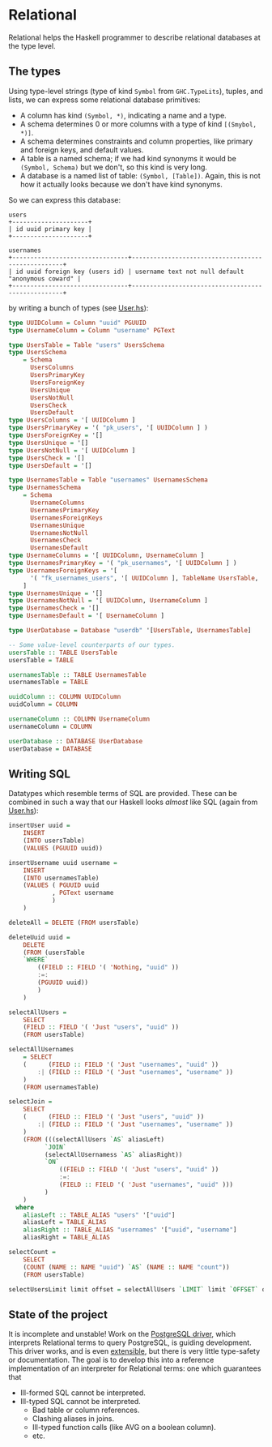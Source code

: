 # Relational

Relational helps the Haskell programmer to describe relational databases at the
type level.

## The types

Using type-level strings (type of kind `Symbol` from `GHC.TypeLits`), tuples,
and lists, we can express some relational database primitives:

  - A column has kind `(Symbol, *)`, indicating a name and a type.
  - A schema determines 0 or more columns with a type of kind `[(Smybol, *)]`.
  - A schema determines constraints and column properties, like primary and
    foreign keys, and default values.
  - A table is a named schema; if we had kind synonyms it would be
    `(Symbol, Schema)` but we don't, so this kind is very long.
  - A database is a named list of table: `(Symbol, [Table])`. Again, this is not
    how it actually looks because we don't have kind synonyms.

So we can express this database:

```
users
+---------------------+
| id uuid primary key |
+---------------------+

usernames
+--------------------------------+---------------------------------------------------+
| id uuid foreign key (users id) | username text not null default "anonymous coward" |
+--------------------------------+---------------------------------------------------+
```

by writing a bunch of types (see [User.hs](Examples/User.hs)):

```Haskell
type UUIDColumn = Column "uuid" PGUUID
type UsernameColumn = Column "username" PGText

type UsersTable = Table "users" UsersSchema
type UsersSchema
    = Schema
      UsersColumns
      UsersPrimaryKey
      UsersForeignKey
      UsersUnique
      UsersNotNull
      UsersCheck
      UsersDefault
type UsersColumns = '[ UUIDColumn ]
type UsersPrimaryKey = '( "pk_users", '[ UUIDColumn ] )
type UsersForeignKey = '[]
type UsersUnique = '[]
type UsersNotNull = '[ UUIDColumn ]
type UsersCheck = '[]
type UsersDefault = '[]

type UsernamesTable = Table "usernames" UsernamesSchema
type UsernamesSchema
    = Schema
      UsernameColumns
      UsernamesPrimaryKey
      UsernamesForeignKeys
      UsernamesUnique
      UsernamesNotNull
      UsernamesCheck
      UsernamesDefault
type UsernameColumns = '[ UUIDColumn, UsernameColumn ]
type UsernamesPrimaryKey = '( "pk_usernames", '[ UUIDColumn ] )
type UsernamesForeignKeys = '[
      '( "fk_usernames_users", '[ UUIDColumn ], TableName UsersTable, '[ UUIDColumn ]  )
    ]
type UsernamesUnique = '[]
type UsernamesNotNull = '[ UUIDColumn, UsernameColumn ]
type UsernamesCheck = '[]
type UsernamesDefault = '[ UsernameColumn ]

type UserDatabase = Database "userdb" '[UsersTable, UsernamesTable]

-- Some value-level counterparts of our types.
usersTable :: TABLE UsersTable
usersTable = TABLE

usernamesTable :: TABLE UsernamesTable
usernamesTable = TABLE

uuidColumn :: COLUMN UUIDColumn
uuidColumn = COLUMN

usernameColumn :: COLUMN UsernameColumn
usernameColumn = COLUMN

userDatabase :: DATABASE UserDatabase
userDatabase = DATABASE
```

## Writing SQL

Datatypes which resemble terms of SQL are provided. These can be combined in
such a way that our Haskell looks *almost* like SQL (again from
[User.hs](Examples/User.hs)):

```Haskell
insertUser uuid =
    INSERT
    (INTO usersTable)
    (VALUES (PGUUID uuid))

insertUsername uuid username =
    INSERT
    (INTO usernamesTable)
    (VALUES ( PGUUID uuid
            , PGText username
            )
    )

deleteAll = DELETE (FROM usersTable)

deleteUuid uuid =
    DELETE
    (FROM (usersTable
    `WHERE`
        ((FIELD :: FIELD '( 'Nothing, "uuid" ))
        :=:
        (PGUUID uuid))
        )
    )

selectAllUsers =
    SELECT
    (FIELD :: FIELD '( 'Just "users", "uuid" ))
    (FROM usersTable)

selectAllUsernames
    = SELECT
    (      (FIELD :: FIELD '( 'Just "usernames", "uuid" ))
        :| (FIELD :: FIELD '( 'Just "usernames", "username" ))
    )
    (FROM usernamesTable)

selectJoin =
    SELECT
    (      (FIELD :: FIELD '( 'Just "users", "uuid" ))
        :| (FIELD :: FIELD '( 'Just "usernames", "username" ))
    )
    (FROM (((selectAllUsers `AS` aliasLeft)
          `JOIN`
          (selectAllUsernamess `AS` aliasRight))
          `ON`
              ((FIELD :: FIELD '( 'Just "users", "uuid" ))
              :=:
              (FIELD :: FIELD '( 'Just "usernames", "uuid" )))
          )
    )
  where
    aliasLeft :: TABLE_ALIAS "users" '["uuid"]
    aliasLeft = TABLE_ALIAS
    aliasRight :: TABLE_ALIAS "usernames" '["uuid", "username"]
    aliasRight = TABLE_ALIAS

selectCount =
    SELECT
    (COUNT (NAME :: NAME "uuid") `AS` (NAME :: NAME "count"))
    (FROM usersTable)

selectUsersLimit limit offset = selectAllUsers `LIMIT` limit `OFFSET` offset
```

## State of the project

It is incomplete and unstable! Work on the
[PostgreSQL driver](Examples/PostgreSQL.hs), which interprets Relational terms
to query PostgreSQL, is guiding development. This driver works, and is even
[extensible](Examples/PostGIS.hs), but there is very little type-safety or
documentation. The goal is to develop this into a reference implementation of
an interpreter for Relational terms: one which guarantees that

  - Ill-formed SQL cannot be interpreted.
  - Ill-typed SQL cannot be interpreted.
      - Bad table or column references.
      - Clashing aliases in joins.
      - Ill-typed function calls (like AVG on a boolean column).
      - etc.
